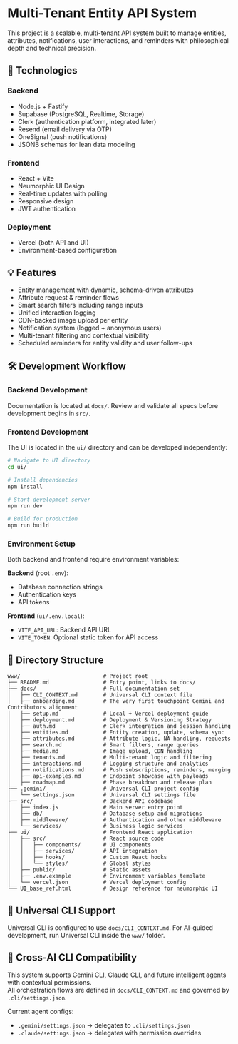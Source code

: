 # Multi-Tenant Entity API System

This project is a scalable, multi-tenant API system built to manage entities, attributes, notifications, user interactions, and reminders with philosophical depth and technical precision.

## 🔧 Technologies

### Backend
- Node.js + Fastify
- Supabase (PostgreSQL, Realtime, Storage)
- Clerk (authentication platform, integrated later)
- Resend (email delivery via OTP)
- OneSignal (push notifications)
- JSONB schemas for lean data modeling

### Frontend
- React + Vite
- Neumorphic UI Design
- Real-time updates with polling
- Responsive design
- JWT authentication

### Deployment
- Vercel (both API and UI)
- Environment-based configuration

## 💡 Features
- Entity management with dynamic, schema-driven attributes
- Attribute request & reminder flows
- Smart search filters including range inputs
- Unified interaction logging
- CDN-backed image upload per entity
- Notification system (logged + anonymous users)
- Multi-tenant filtering and contextual visibility
- Scheduled reminders for entity validity and user follow-ups

## 🛠 Development Workflow

### Backend Development
Documentation is located at `docs/`. Review and validate all specs before development begins in `src/`.

### Frontend Development
The UI is located in the `ui/` directory and can be developed independently:

```bash
# Navigate to UI directory
cd ui/

# Install dependencies
npm install

# Start development server
npm run dev

# Build for production
npm run build
```

### Environment Setup
Both backend and frontend require environment variables:

**Backend** (root `.env`):
- Database connection strings
- Authentication keys
- API tokens

**Frontend** (`ui/.env.local`):
- `VITE_API_URL`: Backend API URL
- `VITE_TOKEN`: Optional static token for API access

## 📁 Directory Structure
```
www/                          # Project root
├── README.md                 # Entry point, links to docs/
├── docs/                     # Full documentation set
│   ├── CLI_CONTEXT.md        # Universal CLI context file
│   ├── onboarding.md         # The very first touchpoint Gemini and Contributors alignment
│   ├── setup.md              # Local + Vercel deployment guide
│   ├── deployment.md         # Deployment & Versioning Strategy
│   ├── auth.md               # Clerk integration and session handling
│   ├── entities.md           # Entity creation, update, schema sync
│   ├── attributes.md         # Attribute logic, NA handling, requests
│   ├── search.md             # Smart filters, range queries
│   ├── media.md              # Image upload, CDN handling
│   ├── tenants.md            # Multi-tenant logic and filtering
│   ├── interactions.md       # Logging structure and analytics
│   ├── notifications.md      # Push subscriptions, reminders, merging
│   ├── api-examples.md       # Endpoint showcase with payloads
│   ├── roadmap.md            # Phase breakdown and release plan
├── .gemini/                  # Universal CLI project config
│   └── settings.json         # Universal CLI settings file
├── src/                      # Backend API codebase
│   ├── index.js              # Main server entry point
│   ├── db/                   # Database setup and migrations
│   ├── middleware/           # Authentication and other middleware
│   └── services/             # Business logic services
├── ui/                       # Frontend React application
│   ├── src/                  # React source code
│   │   ├── components/       # UI components
│   │   ├── services/         # API integration
│   │   ├── hooks/            # Custom React hooks
│   │   └── styles/           # Global styles
│   ├── public/               # Static assets
│   ├── .env.example          # Environment variables template
│   └── vercel.json           # Vercel deployment config
└── UI_base_ref.html          # Design reference for neumorphic UI
```

## 🤖 Universal CLI Support
Universal CLI is configured to use `docs/CLI_CONTEXT.md`. For AI-guided development, run Universal CLI inside the `www/` folder.

## 🔁 Cross-AI CLI Compatibility

This system supports Gemini CLI, Claude CLI, and future intelligent agents with contextual permissions.  
All orchestration flows are defined in `docs/CLI_CONTEXT.md` and governed by `.cli/settings.json`.

Current agent configs:
- `.gemini/settings.json` → delegates to `.cli/settings.json`
- `.claude/settings.json` → delegates with permission overrides

